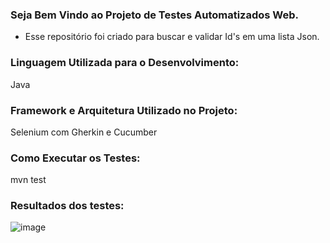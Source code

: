 ### Seja Bem Vindo ao Projeto de Testes Automatizados Web.

- Esse repositório foi criado para buscar e validar Id's em uma lista Json.

### Linguagem Utilizada para o Desenvolvimento:
Java

### Framework e Arquitetura Utilizado no Projeto:
Selenium com Gherkin e Cucumber

### Como Executar os Testes:
mvn test

### Resultados dos testes:
![image](https://github.com/LucasCoan/Project-WEB-TexoIt/assets/58276537/13184eb2-8a48-4cf6-9bf4-7f91329690a5)
